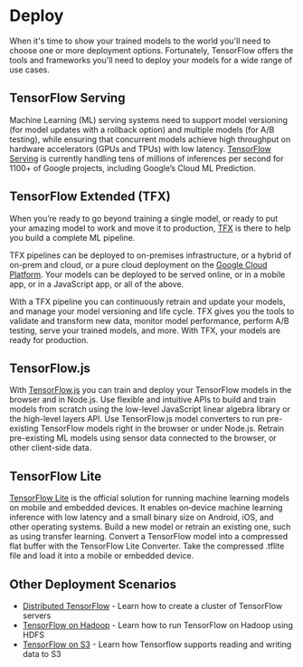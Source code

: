 # Deploy

When it's time to show your trained models to the world you'll need to choose
one or more deployment options. Fortunately, TensorFlow offers the tools and
frameworks you'll need to deploy your models for a wide range of use cases.

## TensorFlow Serving

Machine Learning (ML) serving systems need to support model versioning (for
model updates with a rollback option) and multiple models (for A/B testing),
while ensuring that concurrent models achieve high throughput on hardware
accelerators (GPUs and TPUs) with low latency. [TensorFlow Serving](/serving)
is currently handling tens of millions of inferences per second for 1100+ of
Google projects, including Google’s Cloud ML Prediction.

## TensorFlow Extended (TFX)

When you’re ready to go beyond training a single model, or ready to put your
amazing model to work and move it to production, [TFX](/tfx) is there to help
you build a complete ML pipeline.

TFX pipelines can be deployed to on-premises infrastructure, or a hybrid of
on-prem and cloud, or a pure cloud deployment on the <a
href='https://cloud.google.com/products/ai/' target='_blank'>Google Cloud
Platform</a>. Your models can be deployed to be served online, or in a mobile
app, or in a JavaScript app, or all of the above.

With a TFX pipeline you can continuously retrain and update your models, and
manage your model versioning and life cycle. TFX gives you the tools to validate
and transform new data, monitor model performance, perform A/B testing, serve
your trained models, and more. With TFX, your models are ready for production.

## TensorFlow.js

With [TensorFlow.js](https://js.tensorflow.org/) you can train and deploy your
TensorFlow models in the browser and in Node.js. Use flexible and intuitive
APIs to build and train models from scratch using the low-level JavaScript
linear algebra library or the high-level layers API. Use TensorFlow.js model
converters to run pre-existing TensorFlow models right in the browser or under
Node.js. Retrain pre-existing ML models using sensor data connected to the
browser, or other client-side data.

## TensorFlow Lite

[TensorFlow Lite](/lite) is the official solution for running machine learning
models on mobile and embedded devices. It enables on‑device machine learning
inference with low latency and a small binary size on Android, iOS, and other
operating systems. Build a new model or retrain an existing one, such as using
transfer learning. Convert a TensorFlow model into a compressed flat buffer with
the TensorFlow Lite Converter. Take the compressed .tflite file and load it into
a mobile or embedded device.

## Other Deployment Scenarios

- [Distributed TensorFlow](../deploy/distributed.md) - Learn how to create a
  cluster of TensorFlow servers
- [TensorFlow on Hadoop](../deploy/hadoop.md) - Learn how to run TensorFlow on
  Hadoop using HDFS
- [TensorFlow on S3](../deploy/s3.md) - Learn how Tensorflow supports reading
  and writing data to S3
